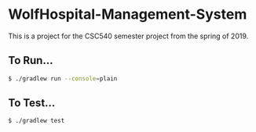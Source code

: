 # WolfHospital-Management-System

This is a project for the CSC540 semester project from the spring of 2019.

## To Run...

```bash
$ ./gradlew run --console=plain
```

## To Test...

```bash
$ ./gradlew test
```
